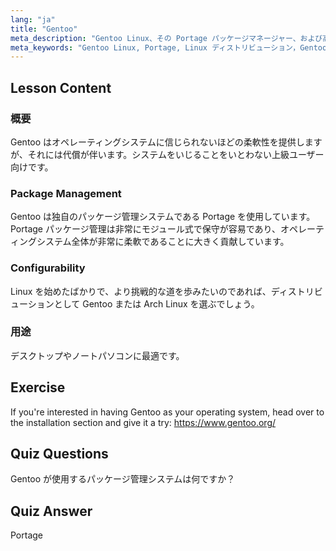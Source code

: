 ```yaml
---
lang: "ja"
title: "Gentoo"
meta_description: "Gentoo Linux、その Portage パッケージマネージャー、および高い設定可能性について学びます。この柔軟なディストリビューションが、あなたの高度な Linux の旅に適しているかどうかを発見してください。"
meta_keywords: "Gentoo Linux, Portage, Linux ディストリビューション，Gentoo チュートリアル，Linux 初心者，Linux ガイド，Gentoo 設定可能性"
---
```


## Lesson Content

### 概要

Gentoo はオペレーティングシステムに信じられないほどの柔軟性を提供しますが、それには代償が伴います。システムをいじることをいとわない上級ユーザー向けです。

### Package Management

Gentoo は独自のパッケージ管理システムである Portage を使用しています。Portage パッケージ管理は非常にモジュール式で保守が容易であり、オペレーティングシステム全体が非常に柔軟であることに大きく貢献しています。

### Configurability

Linux を始めたばかりで、より挑戦的な道を歩みたいのであれば、ディストリビューションとして Gentoo または Arch Linux を選ぶでしょう。

### 用途

デスクトップやノートパソコンに最適です。

## Exercise

If you're interested in having Gentoo as your operating system, head over to the installation section and give it a try: <https://www.gentoo.org/>

## Quiz Questions

Gentoo が使用するパッケージ管理システムは何ですか？

## Quiz Answer

Portage
